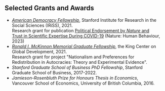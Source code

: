 ## Selected Grants and Awards

<ul style="margin:0 0 20px;">
  <li><a href="https://iriss.stanford.edu/people/floyd-jiuyun-zhang"><em>American Democracy Fellowship</em></a>, Stanford Institute for Research in the Social Sciences (IRiSS), 2021.</li>
   Research grant for publication <a href="https://www.nature.com/articles/s41562-023-01537-5">Political Endorsement by <em>Nature</em> and Trust in Scientific Expertise During COVID-19</a> (Nature: Human Behaviour, 2023)

  <li><a href="https://kingcenter.stanford.edu/floyd-zhang"><em>Ronald I. McKinnon Memorial Graduate Fellowship</em></a>, the King Center on Global Development, 2021.</li>
   Research grant for project "Nationalism and Preferences for Redistribution in Autocracies: Theory and Experimental Evidence".

  <li><em>Stanford Graduate School of Business PhD Fellowship</em>, Stanford Graduate School of Business, 2017-2022.</li>
  <li><em>Jamieson-Rosenbluth Prize for Honours Thesis in Economics</em>, Vancouver School of Economics, University of British Columbia, 2016.</li>

</ul>
